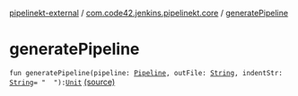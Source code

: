 [pipelinekt-external](../index.md) / [com.code42.jenkins.pipelinekt.core](index.md) / [generatePipeline](./generate-pipeline.md)

# generatePipeline

`fun generatePipeline(pipeline: `[`Pipeline`](-pipeline/index.md)`, outFile: `[`String`](https://kotlinlang.org/api/latest/jvm/stdlib/kotlin/-string/index.html)`, indentStr: `[`String`](https://kotlinlang.org/api/latest/jvm/stdlib/kotlin/-string/index.html)` = "  "): `[`Unit`](https://kotlinlang.org/api/latest/jvm/stdlib/kotlin/-unit/index.html) [(source)](https://github.com/code42/pipelinekt/tree/master/core/src/main/kotlin/com/code42/jenkins/pipelinekt/core/Pipeline.kt#L10)